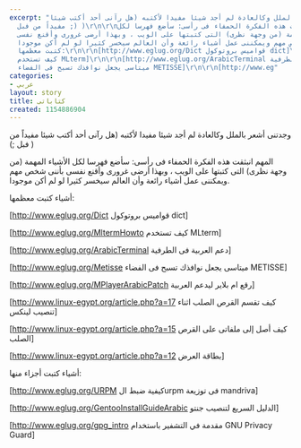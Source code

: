 ```yaml
---
excerpt: "وجدتنى أشعر بالملل وكالعادة لم أجد شيئا مفيدا ﻷكتبه (هل رآنى أحد أكتب شيئا
  مفيداً من فبل ;) )\r\n\r\nالمهم انبثقت هذه الفكرة الحمفاء فى رأسى: سأضع فهرسا لكل
  اﻷشياء المهمة (من وجهة نظرى) التى كتبتها على الويب ، وبهذا أرضى غرورى وأقنع نفسى
  بأننى شخص مهم ويمكننى عمل أشياء رائعة وأن العالم سيخسر كثيرا لو لم أكن موجودا.\r\n\r\nأشياء
  كتبت معظمها:\r\n\r\n[http://www.eglug.org/Dict قواميس بروتوكول dict]\r\n\r\n[http://www.eglug.org/MltermHowto
  كيف تستخدم MLterm]\r\n\r\n[http://www.eglug.org/ArabicTerminal دعم العربية فى الطرفية]\r\n\r\n[http://www.eglug.org/Metisse
  ميتاسى يجعل نوافذك تسبح فى الفضاء METISSE]\r\n\r\n[http://www.eg"
categories:
- عربي
layout: story
title: كتاباتى
created: 1154886904
---
```

وجدتنى أشعر بالملل وكالعادة لم أجد شيئا مفيدا ﻷكتبه (هل رآنى أحد أكتب شيئا مفيداً من فبل ;) )

المهم انبثقت هذه الفكرة الحمفاء فى رأسى: سأضع فهرسا لكل اﻷشياء المهمة (من وجهة نظرى) التى كتبتها على الويب ، وبهذا أرضى غرورى وأقنع نفسى بأننى شخص مهم ويمكننى عمل أشياء رائعة وأن العالم سيخسر كثيرا لو لم أكن موجودا.

أشياء كتبت معظمها:

[http://www.eglug.org/Dict قواميس بروتوكول dict]

[http://www.eglug.org/MltermHowto كيف تستخدم MLterm]

[http://www.eglug.org/ArabicTerminal دعم العربية فى الطرفية]

[http://www.eglug.org/Metisse ميتاسى يجعل نوافذك تسبح فى الفضاء METISSE]

[http://www.eglug.org/MPlayerArabicPatch رقع ام بلاير ليدعم العربية]

[http://www.linux-egypt.org/article.php?a=17 كيف تقسم القرص الصلب اثناء تنصيب لينكس]

[http://www.linux-egypt.org/article.php?a=15 كيف أصل إلى ملفاتى على القرص الصلب]

[http://www.linux-egypt.org/article.php?a=12 بطاقة العرض]

أشياء كتبت أجزاء منها:

[http://www.eglug.org/URPM كيفية ضبط الurpm فى توزيعة mandriva]

[http://www.eglug.org/GentooInstallGuideArabic الدليل السريع لتنصيب جنتو]

[http://www.eglug.org/gpg_intro مقدمة في التشفير باستخدام GNU Privacy Guard]
